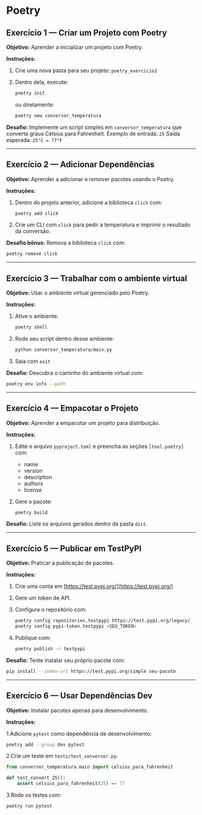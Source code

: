 # **Poetry**

## **Exercício 1 — Criar um Projeto com Poetry**

**Objetivo:** Aprender a inicializar um projeto com Poetry.

**Instruções:**

1. Crie uma nova pasta para seu projeto: `poetry_exercicio1`
2. Dentro dela, execute:

   ```bash
   poetry init
   ```

   ou diretamente:

   ```bash
   poetry new conversor_temperatura
   ```

**Desafio:**
Implemente um script simples em `conversor_temperatura` que converta graus Celsius para Fahrenheit.
Exemplo de entrada: `25`
Saída esperada: `25°C = 77°F`

---

## **Exercício 2 — Adicionar Dependências**

**Objetivo:** Aprender a adicionar e remover pacotes usando o Poetry.

**Instruções:**

1. Dentro do projeto anterior, adicione a biblioteca `click` com:

   ```bash
   poetry add click
   ```

2. Crie um CLI com `click` para pedir a temperatura e imprimir o resultado da conversão.

**Desafio bônus:**
Remova a biblioteca `click` com:

```bash
poetry remove click
```

---

## **Exercício 3 — Trabalhar com o ambiente virtual**

**Objetivo:** Usar o ambiente virtual gerenciado pelo Poetry.

**Instruções:**

1. Ative o ambiente:

   ```bash
   poetry shell
   ```

2. Rode seu script dentro desse ambiente:

   ```bash
   python conversor_temperatura/main.py
   ```

3. Saia com `exit`

**Desafio:**
Descubra o caminho do ambiente virtual com:

```bash
poetry env info --path
```

---

## **Exercício 4 — Empacotar o Projeto**

**Objetivo:** Aprender a empacotar um projeto para distribuição.

**Instruções:**

1. Edite o arquivo `pyproject.toml` e preencha as seções `[tool.poetry]` com:

   * name
   * version
   * description
   * authors
   * license

2. Gere o pacote:

   ```bash
   poetry build
   ```

**Desafio:**
Liste os arquivos gerados dentro da pasta `dist`.

---

## **Exercício 5 — Publicar em TestPyPI**

**Objetivo:** Praticar a publicação de pacotes.

**Instruções:**

1. Crie uma conta em [https://test.pypi.org/](https://test.pypi.org/)

2. Gere um token de API.

3. Configure o repositório com:

   ```bash
   poetry config repositories.testpypi https://test.pypi.org/legacy/
   poetry config pypi-token.testpypi <SEU_TOKEN>
   ```

4. Publique com:

   ```bash
   poetry publish -r testpypi
   ```

**Desafio:**
Tente instalar seu próprio pacote com:

```bash
pip install --index-url https://test.pypi.org/simple seu-pacote
```

---

## **Exercício 6 — Usar Dependências Dev**

**Objetivo:** Instalar pacotes apenas para desenvolvimento.

**Instruções:**

1.Adicione `pytest` como dependência de desenvolvimento:

   ```bash
   poetry add --group dev pytest
   ```

2.Crie um teste em `tests/test_conversor.py`:

```python
from conversor_temperatura.main import celsius_para_fahrenheit

def test_convert_25():
    assert celsius_para_fahrenheit(25) == 77
```

3.Rode os testes com:

```bash
poetry run pytest
```
